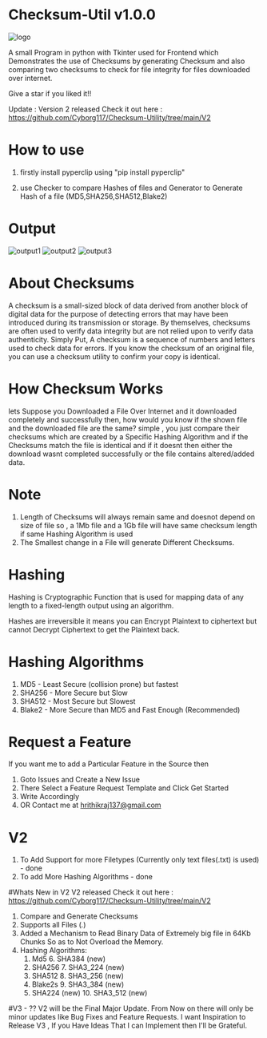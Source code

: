 # Checksum-Util v1.0.0

![logo](https://user-images.githubusercontent.com/33039708/119901771-f8193080-bf63-11eb-8946-e153b59a914a.png)


A small Program in python with Tkinter used for Frontend which Demonstrates the use of Checksums by generating Checksum and also comparing two checksums to check for file integrity for files downloaded over internet.

Give a star if you liked it!!

Update : Version 2 released Check it out here : https://github.com/Cyborg117/Checksum-Utility/tree/main/V2

# How to use
1. firstly install pyperclip using "pip install pyperclip"

2. use Checker to compare Hashes of files and Generator to Generate Hash of a file (MD5,SHA256,SHA512,Blake2)

# Output
![output1](https://user-images.githubusercontent.com/33039708/119959454-a30c0780-bfc1-11eb-8cd9-1c7bdeb3ad39.JPG)     ![output2](https://user-images.githubusercontent.com/33039708/119959502-adc69c80-bfc1-11eb-9905-dbeec3b7fda2.JPG)
![output3](https://user-images.githubusercontent.com/33039708/119959582-c1720300-bfc1-11eb-8611-950f5c74b64b.JPG)


# About Checksums
A checksum is a small-sized block of data derived from another block of digital data for the purpose of detecting errors that may have been introduced during its transmission or storage. By themselves, checksums are often used to verify data integrity but are not relied upon to verify data authenticity.
Simply Put,
A checksum is a sequence of numbers and letters used to check data for errors. If you know the checksum of an original file, you can use a checksum utility to confirm your copy is identical.

# How Checksum Works
lets Suppose you Downloaded a File Over Internet and it downloaded completely and successfully then, how would you know if the shown file and the downloaded file are the same? simple , you just compare their checksums which are created by a Specific Hashing Algorithm and if the Checksums match the file is identical and if it doesnt then either the download wasnt completed successfully or the file contains altered/added data.

# Note
1. Length of Checksums will always remain same and doesnot depend on size of file so , a 1Mb file and a 1Gb file will have same checksum length if same Hashing Algorithm is used
2. The Smallest change in a File will generate Different Checksums.

# Hashing
Hashing is Cryptographic Function that is used for mapping data of any length to a fixed-length output using an algorithm.

Hashes are irreversible it means you can Encrypt Plaintext to ciphertext but cannot Decrypt Ciphertext to get the Plaintext back.

# Hashing Algorithms
  1. MD5    - Least Secure (collision prone) but fastest
  2. SHA256 - More Secure but Slow
  3. SHA512 - Most Secure but Slowest
  4. Blake2 - More Secure than MD5 and Fast Enough (Recommended)

# Request a Feature
If you want me to add a Particular Feature in the Source then
1. Goto Issues and Create a New Issue
2. There Select a Feature Request Template and Click Get Started
3. Write Accordingly
4. OR Contact me at hrithikraj137@gmail.com

# V2
1. To Add Support for more Filetypes (Currently only text files(.txt) is used) - done
2. To add More Hashing Algorithms - done

#Whats New in V2
V2 released Check it out here : https://github.com/Cyborg117/Checksum-Utility/tree/main/V2
1. Compare and Generate Checksums
2. Supports all Files (*.*)
3. Added a Mechanism to Read Binary Data of Extremely big file in 64Kb Chunks So as to Not Overload the Memory.
4. Hashing Algorithms:
     1. Md5                6. SHA384   (new)
     2. SHA256             7. SHA3_224 (new)
     3. SHA512             8. SHA3_256 (new)   
     4. Blake2s            9. SHA3_384 (new)
     5. SHA224 (new)      10. SHA3_512 (new)
     
#V3 - ??
V2 will be the Final Major Update. From Now on there will only be minor updates like Bug Fixes and Feature Requests.
I want Inspiration to Release V3 , If you Have Ideas That I can Implement then I'll be Grateful. 
